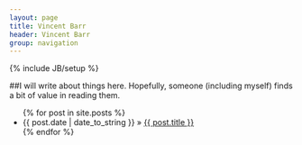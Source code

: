 ```yaml
---
layout: page
title: Vincent Barr
header: Vincent Barr
group: navigation
---
```

{% include JB/setup %}

##I will write about things here. Hopefully, someone (including myself) finds a bit of value in reading them.

<ul class="posts">
  {% for post in site.posts %}
    <li><span>{{ post.date | date_to_string }}</span> &raquo; <a href="{{ BASE_PATH }}{{ post.url }}">{{ post.title }}</a></li>
  {% endfor %}
</ul>

